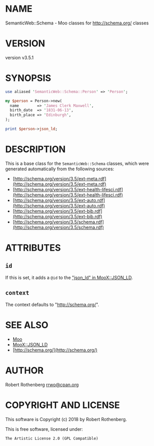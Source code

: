 # NAME

SemanticWeb::Schema - Moo classes for http://schema.org/ classes

# VERSION

version v3.5.1

# SYNOPSIS

```perl
use aliased 'SemanticWeb::Schema::Person' => 'Person';

my $person = Person->new(
  name        => 'James Clerk Maxwell',
  birth_date  => '1831-06-13',
  birth_place => 'Edinburgh',
);

print $person->json_ld;
```

# DESCRIPTION

This is a base class for the `SemanticWeb::Schema` classes, which
were generated automatically from the following sources:

- [http://schema.org/version/3.5/ext-meta.rdf](http://schema.org/version/3.5/ext-meta.rdf)
- [http://schema.org/version/3.5/ext-health-lifesci.rdf](http://schema.org/version/3.5/ext-health-lifesci.rdf)
- [http://schema.org/version/3.5/ext-auto.rdf](http://schema.org/version/3.5/ext-auto.rdf)
- [http://schema.org/version/3.5/ext-bib.rdf](http://schema.org/version/3.5/ext-bib.rdf)
- [http://schema.org/version/3.5/schema.rdf](http://schema.org/version/3.5/schema.rdf)

# ATTRIBUTES

## `id`

If this is set, it adds a `@id` to the ["json\_ld" in MooX::JSON\_LD](https://metacpan.org/pod/MooX::JSON_LD#json_ld).

## `context`

The context defaults to "http://schema.org/".

# SEE ALSO

- [Moo](https://metacpan.org/pod/Moo)
- [MooX::JSON\_LD](https://metacpan.org/pod/MooX::JSON_LD)
- [http://schema.org/](http://schema.org/)

# AUTHOR

Robert Rothenberg <rrwo@cpan.org>

# COPYRIGHT AND LICENSE

This software is Copyright (c) 2018 by Robert Rothenberg.

This is free software, licensed under:

```
The Artistic License 2.0 (GPL Compatible)
```
